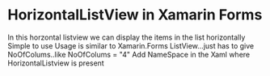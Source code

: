 # HorizontalListView in Xamarin Forms
In this horzontal listview we can display the items in the list horizontally
Simple to use
Usage is similar to Xamarin.Forms ListView...just has to give NoOfColums..like NoOfColums = "4"
Add NameSpace in the Xaml where HorizontalListview is present

